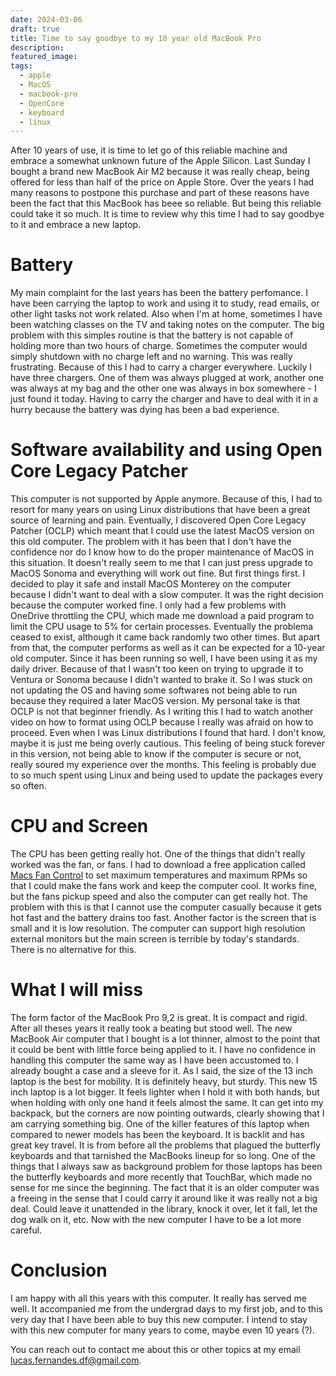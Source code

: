 ```yaml
---
date: 2024-03-06
draft: true
title: Time to say goodbye to my 10 year old MacBook Pro
description: 
featured_image: 
tags:
  - apple
  - MacOS
  - macbook-pro
  - OpenCore
  - keyboard
  - linux
---
```

After 10 years of use, it is time to let go of this reliable machine and embrace a somewhat unknown future of the Apple Silicon. Last Sunday I bought a brand new MacBook Air M2 because it was really cheap, being offered for less than half of the price on Apple Store. Over the years I had many reasons to postpone this purchase and part of these reasons have been the fact that this MacBook has beee so reliable. But being this reliable could take it so much. It is time to review why this time I had to say goodbye to it and embrace a new laptop.
# Battery
My main complaint for the last years has been the battery perfomance. I have been carrying the laptop to work and using it to study, read emails, or other light tasks not work related. Also when I'm at home, sometimes I have been watching classes on the TV and taking notes on the computer. The big problem with this simples routine is that the battery is not capable of holding more than two hours of charge. Sometimes the computer would simply shutdown with no charge left and no warning. This was really frustrating. Because of this I had to carry a charger everywhere. Luckily I have three chargers. One of them was always plugged at work, another one was always at my bag and the other one was always in box somewhere - I just found it today. Having to carry the charger and have to deal with it in a hurry because the battery was dying has been a bad experience. 
# Software availability and using Open Core Legacy Patcher
This computer is not supported by Apple anymore. Because of this, I had to resort for many years on using Linux distributions that have been a great source of learning and pain. Eventually, I discovered Open Core Legacy Patcher (OCLP) which meant that I could use the latest MacOS version on this old computer. The problem with it has been that I don't have the confidence nor do I know how to do the proper maintenance of MacOS in this situation. It doesn't really seem to me that I can just press upgrade to MacOS Sonoma and everything will work out fine. But first things first.
I decided to play it safe and install MacOS Monterey on the computer because I didn't want to deal with a slow computer. It was the right decision because the computer worked fine. I only had a few problems with OneDrive throttling the CPU, which made me download a paid program to limit the CPU usage to 5% for certain processes. Eventually the problema ceased to exist, although it came back randomly two other times. But apart from that, the computer performs as well as it can be expected for a 10-year old computer. 
Since it has been running so well, I have been using it as my daily driver. Because of that I wasn't too keen on trying to upgrade it to Ventura or Sonoma because I didn't wanted to brake it. So I was stuck on not updating the OS and having some softwares not being able to run because they required a later MacOS version. My personal take is that OCLP is not that beginner friendly. As I writing this I had to watch another video on how to format using OCLP because I really was afraid on how to proceed. Even when I was Linux distributions I found that hard. I don't know, maybe it is just me being overly cautious.
This feeling of being stuck forever in this version, not being able to know if the computer is secure or not, really soured my experience over the months. This feeling is probably due to so much spent using Linux and being used to update the packages every so often.
# CPU and Screen
The CPU has been getting really hot. One of the things that didn't really worked was the fan, or fans. I had to download a free application called [Macs Fan Control](https://crystalidea.com/macs-fan-control/download) to set maximum temperatures and maximum RPMs so that I could make the fans work and keep the computer cool. It works fine, but the fans pickup speed and also the computer can get really hot. The problem with this is that I cannot use the computer casually because it gets hot fast and the battery drains too fast.
Another factor is the screen that is small and it is low resolution. The computer can support high resolution external monitors but the main screen is terrible by today's standards. There is no alternative for this. 
# What I will miss
The form factor of the MacBook Pro 9,2 is great. It is compact and rigid. After all theses years it really took a beating but stood well. The new MacBook Air computer that I bought is a lot thinner, almost to the point that it could be bent with little force being applied to it. I have no confidence in handling this computer the same way as I have been accustomed to. I already bought a case and a sleeve for it. 
As I said, the size of the 13 inch laptop is the best for mobility. It is definitely heavy, but sturdy. This new 15 inch laptop is a lot bigger. It feels lighter when I hold it with both hands, but when holding with only one hand it feels almost the same. It can get into my backpack, but the corners are now pointing outwards, clearly showing that I am carrying something big. 
One of the killer features of this laptop when compared to newer models has been the keyboard. It is backlit and has great key travel. It is from before all the problems that plagued the butterfly keyboards and that tarnished the MacBooks lineup for so long. One of the things that I always saw as background problem for those laptops has been the butterfly keyboards and more recently that TouchBar, which made no sense for me since the beginning.
The fact that it is an older computer was a freeing in the sense that I could carry it around like it was really not a big deal. Could leave it unattended in the library, knock it over, let it fall, let the dog walk on it, etc. Now with the new computer I have to be a lot more careful.
# Conclusion
I am happy with all this years with this computer. It really has served me well. It accompanied me from the undergrad days to my first job, and to this very day that I have been able to buy this new computer. I intend to stay with this new computer for many years to come, maybe even 10 years (?).

You can reach out to contact me about this or other topics at my email lucas.fernandes.df@gmail.com.